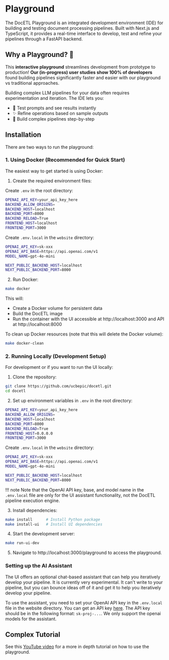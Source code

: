 # Playground

The DocETL Playground is an integrated development environment (IDE) for building and testing document processing pipelines. Built with Next.js and TypeScript, it provides a real-time interface to develop, test and refine your pipelines through a FastAPI backend.

## Why a Playground? 🤔

This **interactive playground** streamlines development from prototype to production! **Our (in-progress) user studies show 100% of developers** found building pipelines significantly faster and easier with our playground vs traditional approaches.

Building complex LLM pipelines for your data often requires experimentation and iteration. The IDE lets you:
- 🚀 Test prompts and see results instantly
- ✨ Refine operations based on sample outputs  
- 🔄 Build complex pipelines step-by-step

## Installation

There are two ways to run the playground:

### 1. Using Docker (Recommended for Quick Start)

The easiest way to get started is using Docker:

1. Create the required environment files:

Create `.env` in the root directory:
```bash
OPENAI_API_KEY=your_api_key_here
BACKEND_ALLOW_ORIGINS=
BACKEND_HOST=localhost
BACKEND_PORT=8000
BACKEND_RELOAD=True
FRONTEND_HOST=localhost
FRONTEND_PORT=3000
```

Create `.env.local` in the `website` directory:
```bash
OPENAI_API_KEY=sk-xxx
OPENAI_API_BASE=https://api.openai.com/v1
MODEL_NAME=gpt-4o-mini

NEXT_PUBLIC_BACKEND_HOST=localhost
NEXT_PUBLIC_BACKEND_PORT=8000
```

2. Run Docker:
```bash
make docker
```

This will:
- Create a Docker volume for persistent data
- Build the DocETL image
- Run the container with the UI accessible at http://localhost:3000 and API at http://localhost:8000

To clean up Docker resources (note that this will delete the Docker volume):
```bash
make docker-clean
```

### 2. Running Locally (Development Setup)

For development or if you want to run the UI locally:

1. Clone the repository:
```bash
git clone https://github.com/ucbepic/docetl.git
cd docetl
```

2. Set up environment variables in `.env` in the root directory:
```bash
OPENAI_API_KEY=your_api_key_here
BACKEND_ALLOW_ORIGINS=
BACKEND_HOST=localhost
BACKEND_PORT=8000
BACKEND_RELOAD=True
FRONTEND_HOST=0.0.0.0
FRONTEND_PORT=3000
```

Create `.env.local` in the `website` directory:
```bash
OPENAI_API_KEY=sk-xxx
OPENAI_API_BASE=https://api.openai.com/v1
MODEL_NAME=gpt-4o-mini

NEXT_PUBLIC_BACKEND_HOST=localhost
NEXT_PUBLIC_BACKEND_PORT=8000
```

!!! note
    Note that the OpenAI API key, base, and model name in the `.env.local` file are only for the UI assistant functionality, not the DocETL pipeline execution engine.

3. Install dependencies:
```bash
make install      # Install Python package
make install-ui   # Install UI dependencies
```

4. Start the development server:
```bash
make run-ui-dev
```

5. Navigate to http://localhost:3000/playground to access the playground.

### Setting up the AI Assistant

The UI offers an optional chat-based assistant that can help you iteratively develop your pipeline. It is currently very experimental. It can't write to your pipeline, but you can bounce ideas off of it and get it to help you iteratively develop your pipeline.

To use the assistant, you need to set your OpenAI API key in the `.env.local` file in the website directory. You can get an API key [here](https://platform.openai.com/api-keys). The API key should be in the following format: `sk-proj-...`. We only support the openai models for the assistant.

## Complex Tutorial

See this [YouTube video](https://www.youtube.com/watch?v=IlgueVqtHGo) for a more in depth tutorial on how to use the playground.